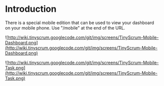 # Introduction #

There is a special mobile edition that can be used to view your dashboard on your mobile phone.
Use "/mobile" at the end of the URL.

![http://wiki.tinyscrum.googlecode.com/git/img/screens/TinyScrum-Mobile-Dashboard.png](http://wiki.tinyscrum.googlecode.com/git/img/screens/TinyScrum-Mobile-Dashboard.png)

![http://wiki.tinyscrum.googlecode.com/git/img/screens/TinyScrum-Mobile-Task.png](http://wiki.tinyscrum.googlecode.com/git/img/screens/TinyScrum-Mobile-Task.png)